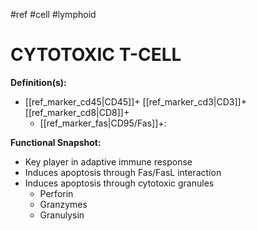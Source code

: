 #ref #cell #lymphoid 

# CYTOTOXIC T-CELL

**Definition(s):**
- [[ref_marker_cd45|CD45]]+ [[ref_marker_cd3|CD3]]+ [[ref_marker_cd8|CD8]]+
	- [[ref_marker_fas|CD95/Fas]]+: 

**Functional Snapshot:**
- Key player in adaptive immune response
- Induces apoptosis through Fas/FasL interaction
- Induces apoptosis through cytotoxic granules
	- Perforin
	- Granzymes
	- Granulysin